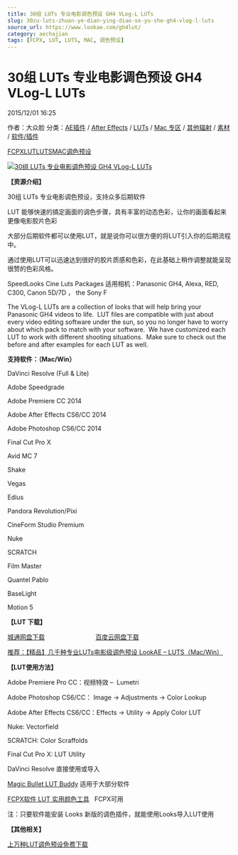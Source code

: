 ```yaml
---
title: 30组 LUTs 专业电影调色预设 GH4 VLog-L LUTs
slug: 30zu-luts-zhuan-ye-dian-ying-diao-se-yu-she-gh4-vlog-l-luts
source_url: https://www.lookae.com/gh4lut/
category: aechajian
tags: [FCPX, LUT, LUTS, MAC, 调色预设]
---
```

# 30组 LUTs 专业电影调色预设 GH4 VLog-L LUTs

2015/12/01 16:25

作者：大众脸
分类：[AE插件](https://www.lookae.com/after-effects/aechajian/) / [After Effects](https://www.lookae.com/after-effects/) / [LUTs](https://www.lookae.com/sucai/lutsfile/) / [Mac 专区](https://www.lookae.com/mac-osx/) / [其他辐射](https://www.lookae.com/others/) / [素材](https://www.lookae.com/sucai/) / [软件/插件](https://www.lookae.com/qitarjcj/)

[FCPX](https://www.lookae.com/tag/fcpx/)[LUT](https://www.lookae.com/tag/lut/)[LUTS](https://www.lookae.com/tag/luts/)[MAC](https://www.lookae.com/tag/mac/)[调色预设](https://www.lookae.com/tag/%e8%b0%83%e8%89%b2%e9%a2%84%e8%ae%be/)

[![30组 LUTs 专业电影调色预设 GH4 VLog-L LUTs](https://www.lookae.com/wp-content/uploads/2015/12/GH4-VLog-L-LUTs.jpg "30组 LUTs 专业电影调色预设 GH4 VLog-L LUTs-LookAE.com")](https://www.lookae.com/wp-content/uploads/2015/12/GH4-VLog-L-LUTs.jpg)

**【资源介绍】**

30组 LUTs 专业电影调色预设，支持众多后期软件

LUT 能够快速的搞定画面的调色步骤，具有丰富的动态色彩，让你的画面看起来更像电影胶片色彩

大部分后期软件都可以使用LUT，就是说你可以很方便的将LUT引入你的后期流程中。

通过使用LUT可以迅速达到很好的胶片质感和色彩，在此基础上稍作调整就能呈现很赞的色彩风格。

SpeedLooks Cine Luts Packages 适用相机：Panasonic GH4, Alexa, RED, C300, Canon 5D/7D ， the Sony F

The VLog-L LUTs are a collection of looks that will help bring your Panasonic GH4 videos to life.  LUT files are compatible with just about every video editing software under the sun, so you no longer have to worry about which pack to match with your software.  We have customized each LUT to work with different shooting situations.  Make sure to check out the before and after examples for each LUT as well.

**支持软件：（Mac/Win）**

DaVinci Resolve (Full & Lite)

Adobe Speedgrade

Adobe Premiere CC 2014

Adobe After Effects CS6/CC 2014

Adobe Photoshop CS6/CC 2014

Final Cut Pro X

Avid MC 7

Shake

Vegas

Edius

Pandora Revolution/Pixi

CineForm Studio Premium

Nuke

SCRATCH

Film Master

Quantel Pablo

BaseLight

Motion 5

**【LUT 下载】**

[城通网盘下载](https://lookae.400gb.com/file/135446881)                             [百度云网盘下载](https://pan.baidu.com/s/1gd59inh)

[推荐：【精品】几千种专业LUTs电影级调色预设 LookAE – LUTS（Mac/Win）](https://www.lookae.com/lookaeluts/)

**【LUT使用方法】**

Adobe Premiere Pro CC：视频特效 –  Lumetri

Adobe Photoshop CS6/CC： Image → Adjustments → Color Lookup

Adobe After Effects CS6/CC：Effects → Utility → Apply Color LUT

Nuke: Vectorfield

SCRATCH: Color Scraffolds

Final Cut Pro X: LUT Utility

DaVinci Resolve 直接使用或导入

[Magic Bullet LUT Buddy](https://www.redgiant.com/downloads/free-products/) 适用于大部分软件

[FCPX软件 LUT 实用颜色工具](https://www.lookae.com/fcpx-lut/)   FCPX可用

注：只要软件能安装 Looks 新版的调色插件，就能使用Looks导入LUT使用

**【其他相关】**

[上万种LUT调色预设免费下载](https://www.lookae.com/tag/lut/)
